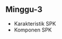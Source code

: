 ## Minggu-3
<ul>
  <li class="fragment">Karakteristik SPK</li>
  <li class="fragment">Komponen SPK</li>
</ul>
